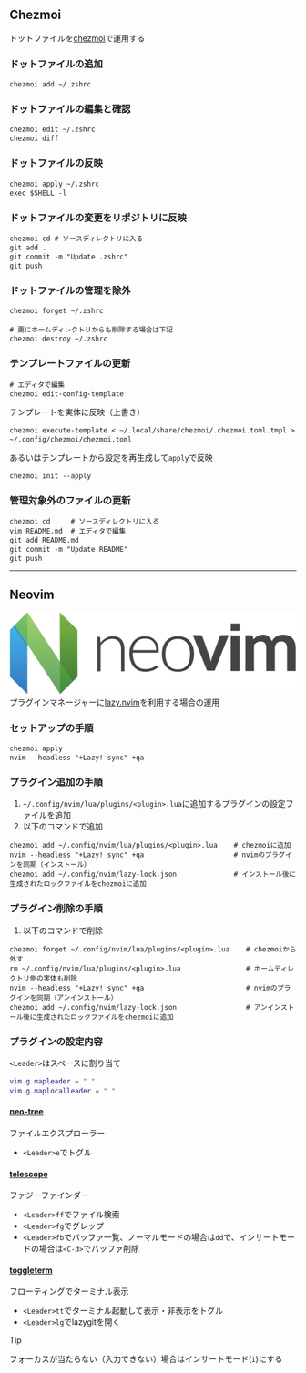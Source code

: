 ## Chezmoi
ドットファイルを[chezmoi](https://www.chezmoi.io/)で運用する

### ドットファイルの追加
``` shell
chezmoi add ~/.zshrc
```

### ドットファイルの編集と確認
``` shell
chezmoi edit ~/.zshrc
chezmoi diff
```

### ドットファイルの反映
``` shell
chezmoi apply ~/.zshrc
exec $SHELL -l
```

### ドットファイルの変更をリポジトリに反映
``` shell
chezmoi cd # ソースディレクトリに入る
git add .
git commit -m "Update .zshrc"
git push
```

### ドットファイルの管理を除外
``` shell
chezmoi forget ~/.zshrc

# 更にホームディレクトリからも削除する場合は下記
chezmoi destroy ~/.zshrc
```

### テンプレートファイルの更新
``` shell
# エディタで編集
chezmoi edit-config-template
```
テンプレートを実体に反映（上書き）
```
chezmoi execute-template < ~/.local/share/chezmoi/.chezmoi.toml.tmpl > ~/.config/chezmoi/chezmoi.toml
```
あるいはテンプレートから設定を再生成して`apply`で反映
```
chezmoi init --apply
```

### 管理対象外のファイルの更新
``` shell
chezmoi cd     # ソースディレクトリに入る
vim README.md  # エディタで編集
git add README.md
git commit -m "Update README"
git push
```

---

## Neovim
![](/68544e5ef841.png)
プラグインマネージャーに[lazy.nvim](https://github.com/folke/lazy.nvim)を利用する場合の運用  
### セットアップの手順
``` shell
chezmoi apply
nvim --headless "+Lazy! sync" +qa
```

### プラグイン追加の手順
1. `~/.config/nvim/lua/plugins/<plugin>.lua`に追加するプラグインの設定ファイルを追加  
2. 以下のコマンドで追加
``` shell
chezmoi add ~/.config/nvim/lua/plugins/<plugin>.lua    # chezmoiに追加
nvim --headless "+Lazy! sync" +qa                      # nvimのプラグインを同期（インストール）
chezmoi add ~/.config/nvim/lazy-lock.json              # インストール後に生成されたロックファイルをchezmoiに追加
```

### プラグイン削除の手順
1. 以下のコマンドで削除
``` shell
chezmoi forget ~/.config/nvim/lua/plugins/<plugin>.lua    # chezmoiから外す
rm ~/.config/nvim/lua/plugins/<plugin>.lua                # ホームディレクトリ側の実体も削除
nvim --headless "+Lazy! sync" +qa                         # nvimのプラグインを同期（アンインストール）
chezmoi add ~/.config/nvim/lazy-lock.json                 # アンインストール後に生成されたロックファイルをchezmoiに追加

```

### プラグインの設定内容
`<Leader>`はスペースに割り当て
``` lua
vim.g.mapleader = " "
vim.g.maplocalleader = " "
```

#### [neo-tree](https://github.com/nvim-neo-tree/neo-tree.nvim)
ファイルエクスプローラー  
- `<Leader>e`でトグル

#### [telescope](https://github.com/nvim-telescope/telescope.nvim)
ファジーファインダー
- `<Leader>ff`でファイル検索
- `<Leader>fg`でグレップ
- `<Leader>fb`でバッファ一覧、ノーマルモードの場合は`dd`で、インサートモードの場合は`<C-d>`でバッファ削除

#### [toggleterm](https://github.com/akinsho/toggleterm.nvim)
フローティングでターミナル表示
- `<Leader>tt`でターミナル起動して表示・非表示をトグル
- `<Leader>lg`でlazygitを開く
> [!TIP]
> フォーカスが当たらない（入力できない）場合はインサートモード(`i`)にする

